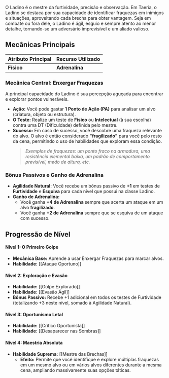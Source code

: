 O Ladino é o mestre da furtividade, precisão e observação. Em Taeria, o Ladino se destaca por sua capacidade de identificar fraquezas em inimigos e situações, aproveitando cada brecha para obter vantagem. Seja em combate ou fora dele, o Ladino é ágil, esguio e sempre atento ao menor detalhe, tornando-se um adversário imprevisível e um aliado valioso.

## Mecânicas Principais

| Atributo Principal | Recurso Utilizado |
| :----------------- | :---------------- |
| **Físico** | **Adrenalina** |

### Mecânica Central: Enxergar Fraquezas
A principal capacidade do Ladino é sua percepção aguçada para encontrar e explorar pontos vulneráveis.

* **Ação:** Você pode gastar **1 Ponto de Ação (PA)** para analisar um alvo (criatura, objeto ou estrutura).
* **O Teste:** Realize um teste de **Físico** ou **Intelectual** (à sua escolha) contra uma DT (Dificuldade) definida pelo mestre.
* **Sucesso:** Em caso de sucesso, você descobre uma fraqueza relevante do alvo. O alvo é então considerado **"fragilizado"** para você pelo resto da cena, permitindo o uso de habilidades que exploram essa condição.
    > *Exemplos de fraquezas: um ponto fraco na armadura, uma resistência elemental baixa, um padrão de comportamento previsível, medo de altura, etc.*

### Bônus Passivos e Ganho de Adrenalina
* **Agilidade Natural:** Você recebe um bônus passivo de **+1** em testes de **Furtividade** e **Esquiva** para cada nível que possui na classe Ladino.
* **Ganho de Adrenalina:**
    * Você ganha **+4 de Adrenalina** sempre que acerta um ataque em um alvo **fragilizado**.
    * Você ganha **+2 de Adrenalina** sempre que se esquiva de um ataque com sucesso.

## Progressão de Nível

#### Nível 1: O Primeiro Golpe
* **Mecânica Base:** Aprende a usar Enxergar Fraquezas para marcar alvos.
* **Habilidade:** [[Ataque Oportuno]]

#### Nível 2: Exploração e Evasão
* **Habilidade:** [[Golpe Explorado]]
* **Habilidade:** [[Evasão Ágil]]
* **Bônus Passivo:** Recebe +1 adicional em todos os testes de Furtividade (totalizando +3 neste nível, somado à Agilidade Natural).

#### Nível 3: Oportunismo Letal
* **Habilidade:** [[Crítico Oportunista]]
* **Habilidade:** [[Desaparecer nas Sombras]]

#### Nível 4: Maestria Absoluta
* **Habilidade Suprema:** [[Mestre das Brechas]]
    * **Efeito:** Permite que você identifique e explore múltiplas fraquezas em um mesmo alvo ou em vários alvos diferentes durante a mesma cena, ampliando massivamente suas opções táticas.
